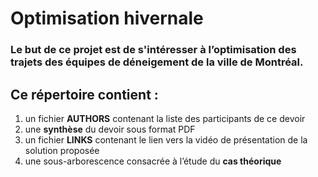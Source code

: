 # Optimisation hivernale

### Le but de ce projet est de s'intéresser à l’optimisation des trajets des équipes de déneigement de la ville de Montréal.

## Ce répertoire contient :
1. un fichier **AUTHORS** contenant la liste des participants de ce devoir
2. une **synthèse** du devoir sous format PDF
3. un fichier **LINKS** contenant le lien vers la vidéo de présentation de la solution proposée
4. une sous-arborescence consacrée à l’étude du **cas théorique**